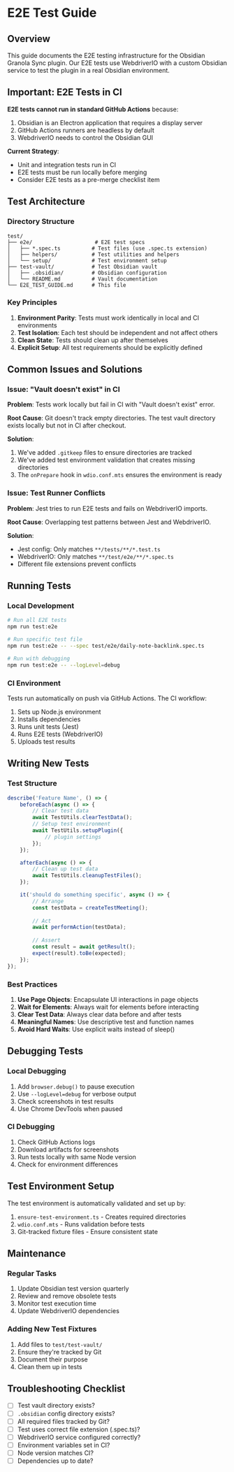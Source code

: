 # E2E Test Guide

## Overview

This guide documents the E2E testing infrastructure for the Obsidian Granola Sync plugin. Our E2E tests use WebdriverIO with a custom Obsidian service to test the plugin in a real Obsidian environment.

## Important: E2E Tests in CI

**E2E tests cannot run in standard GitHub Actions** because:
1. Obsidian is an Electron application that requires a display server
2. GitHub Actions runners are headless by default
3. WebdriverIO needs to control the Obsidian GUI

**Current Strategy**:
- Unit and integration tests run in CI
- E2E tests must be run locally before merging
- Consider E2E tests as a pre-merge checklist item

## Test Architecture

### Directory Structure
```
test/
├── e2e/                    # E2E test specs
│   ├── *.spec.ts          # Test files (use .spec.ts extension)
│   ├── helpers/           # Test utilities and helpers
│   └── setup/             # Test environment setup
├── test-vault/            # Test Obsidian vault
│   ├── .obsidian/         # Obsidian configuration
│   └── README.md          # Vault documentation
└── E2E_TEST_GUIDE.md      # This file
```

### Key Principles

1. **Environment Parity**: Tests must work identically in local and CI environments
2. **Test Isolation**: Each test should be independent and not affect others
3. **Clean State**: Tests should clean up after themselves
4. **Explicit Setup**: All test requirements should be explicitly defined

## Common Issues and Solutions

### Issue: "Vault doesn't exist" in CI

**Problem**: Tests work locally but fail in CI with "Vault doesn't exist" error.

**Root Cause**: Git doesn't track empty directories. The test vault directory exists locally but not in CI after checkout.

**Solution**: 
1. We've added `.gitkeep` files to ensure directories are tracked
2. We've added test environment validation that creates missing directories
3. The `onPrepare` hook in `wdio.conf.mts` ensures the environment is ready

### Issue: Test Runner Conflicts

**Problem**: Jest tries to run E2E tests and fails on WebdriverIO imports.

**Root Cause**: Overlapping test patterns between Jest and WebdriverIO.

**Solution**: 
- Jest config: Only matches `**/tests/**/*.test.ts`
- WebdriverIO: Only matches `**/test/e2e/**/*.spec.ts`
- Different file extensions prevent conflicts

## Running Tests

### Local Development
```bash
# Run all E2E tests
npm run test:e2e

# Run specific test file
npm run test:e2e -- --spec test/e2e/daily-note-backlink.spec.ts

# Run with debugging
npm run test:e2e -- --logLevel=debug
```

### CI Environment
Tests run automatically on push via GitHub Actions. The CI workflow:
1. Sets up Node.js environment
2. Installs dependencies
3. Runs unit tests (Jest)
4. Runs E2E tests (WebdriverIO)
5. Uploads test results

## Writing New Tests

### Test Structure
```typescript
describe('Feature Name', () => {
    beforeEach(async () => {
        // Clear test data
        await TestUtils.clearTestData();
        // Setup test environment
        await TestUtils.setupPlugin({
            // plugin settings
        });
    });

    afterEach(async () => {
        // Clean up test data
        await TestUtils.cleanupTestFiles();
    });

    it('should do something specific', async () => {
        // Arrange
        const testData = createTestMeeting();
        
        // Act
        await performAction(testData);
        
        // Assert
        const result = await getResult();
        expect(result).toBe(expected);
    });
});
```

### Best Practices

1. **Use Page Objects**: Encapsulate UI interactions in page objects
2. **Wait for Elements**: Always wait for elements before interacting
3. **Clear Test Data**: Always clear data before and after tests
4. **Meaningful Names**: Use descriptive test and function names
5. **Avoid Hard Waits**: Use explicit waits instead of sleep()

## Debugging Tests

### Local Debugging
1. Add `browser.debug()` to pause execution
2. Use `--logLevel=debug` for verbose output
3. Check screenshots in test results
4. Use Chrome DevTools when paused

### CI Debugging
1. Check GitHub Actions logs
2. Download artifacts for screenshots
3. Run tests locally with same Node version
4. Check for environment differences

## Test Environment Setup

The test environment is automatically validated and set up by:
1. `ensure-test-environment.ts` - Creates required directories
2. `wdio.conf.mts` - Runs validation before tests
3. Git-tracked fixture files - Ensure consistent state

## Maintenance

### Regular Tasks
1. Update Obsidian test version quarterly
2. Review and remove obsolete tests
3. Monitor test execution time
4. Update WebdriverIO dependencies

### Adding New Test Fixtures
1. Add files to `test/test-vault/`
2. Ensure they're tracked by Git
3. Document their purpose
4. Clean them up in tests

## Troubleshooting Checklist

- [ ] Test vault directory exists?
- [ ] `.obsidian` config directory exists?
- [ ] All required files tracked by Git?
- [ ] Test uses correct file extension (.spec.ts)?
- [ ] WebdriverIO service configured correctly?
- [ ] Environment variables set in CI?
- [ ] Node version matches CI?
- [ ] Dependencies up to date?